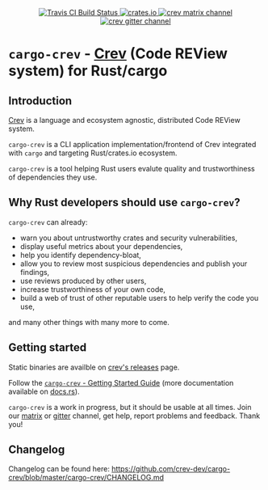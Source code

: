 <p align="center">
  <a href="https://travis-ci.org/crev-dev/cargo-crev">
      <img src="https://img.shields.io/travis/dpc/crev/master.svg?style=flat-square" alt="Travis CI Build Status">
  </a>
  <a href="https://crates.io/crates/cargo-crev">
      <img src="http://meritbadge.herokuapp.com/cargo-crev?style=flat-square" alt="crates.io">
  </a>
  <a href="https://matrix.to/#/!uBhYhtcoNlyEbzfYAW:matrix.org">
    <img src="https://img.shields.io/matrix/crev:matrix.org.svg?server_fqdn=matrix.org&style=flat-square" alt="crev matrix channel">
  </a>
  <a href="https://gitter.im/dpc/crev">
    <img src="https://img.shields.io/gitter/room/dpc/crev.svg?style=flat-square" alt="crev gitter channel">
  </a>
  <br>
</p>

# `cargo-crev` - [Crev](https://github.com/crev-dev/crev) (Code REView system) for Rust/cargo

## Introduction

[Crev](https://github.com/dpc/crev/) is a language and ecosystem agnostic,
distributed Code REView system.

`cargo-crev` is a CLI application implementation/frontend of Crev integrated with `cargo` and targeting
Rust/crates.io ecosystem.

`cargo-crev` is a tool helping Rust users evalute quality and trustworthiness
of dependencies they use.

## Why Rust developers should use `cargo-crev`?

`cargo-crev` can already:

* warn you about untrustworthy crates and security vulnerabilities,
* display useful metrics about your dependencies,
* help you identify dependency-bloat,
* allow you to review most suspicious dependencies and publish your findings,
* use reviews produced by other users,
* increase trustworthiness of your own code,
* build a web of trust of other reputable users to help verify the code you use,

and many other things with many more to come.

## Getting started

Static binaries are availble on [crev's releases](https://github.com/crev-dev/cargo-crev/releases) page.

Follow the [`cargo-crev` - Getting Started Guide](https://github.com/crev-dev/cargo-crev/blob/master/cargo-crev/src/doc/getting_started.md)
(more documentation available on [docs.rs](https://docs.rs/cargo-crev)).

`cargo-crev` is a work in progress, but it should be usable at all times.
Join our [matrix](https://matrix.to/#/!uBhYhtcoNlyEbzfYAW:matrix.org) or [gitter](https://gitter.im/crev-dev/cargo-crev) channel, get help,
report problems and feedback. Thank you!

## Changelog

Changelog can be found here: https://github.com/crev-dev/cargo-crev/blob/master/cargo-crev/CHANGELOG.md
